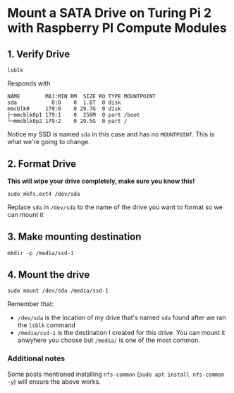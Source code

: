 # Mount a SATA Drive on Turing Pi 2 with Raspberry PI Compute Modules

## 1. Verify Drive

```
lsblk
```

Responds with
```
NAME        MAJ:MIN RM  SIZE RO TYPE MOUNTPOINT
sda           8:0    0  1.8T  0 disk
mmcblk0     179:0    0 29.7G  0 disk 
├─mmcblk0p1 179:1    0  256M  0 part /boot
└─mmcblk0p2 179:2    0 29.5G  0 part /
```

Notice my SSD is named `sda` in this case and has no `MOUNTPOINT`. This is what we're going to change.

## 2. Format Drive
**This will wipe your drive completely, make sure you know this!**

```
sudo mkfs.ext4 /dev/sda
```
Replace `sda` in `/dev/sda` to the name of the drive you want to format so we can mount it

## 3. Make mounting destination

```
mkdir -p /media/ssd-1
```

## 4. Mount the drive

```
sudo mount /dev/sda /media/ssd-1
```
Remember that:
- `/dev/sda` is the location of my drive that's named `sda` found after we ran the `lsblk` command
- `/media/ssd-1` is the destination I created for this drive. You can mount it anwyhere you choose but `/media/` is one of the most common.


### Additional notes
Some posts mentioned installing `nfs-common` (`sudo apt install nfs-common -y`) will ensure the above works.
